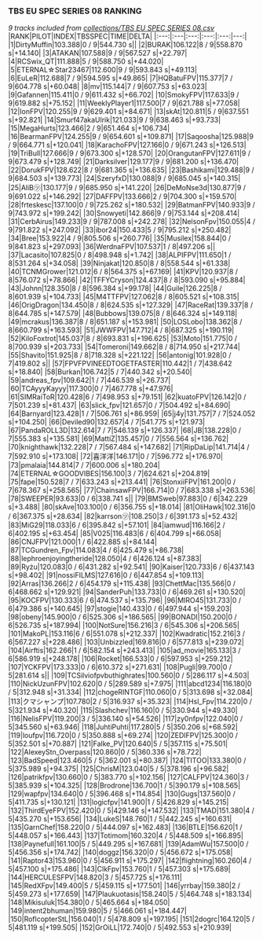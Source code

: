 ### TBS EU SPEC SERIES 08 RANKING
*9 tracks included from [collections/TBS EU SPEC SERIES 08.csv](/collections/TBS%20EU%20SPEC%20SERIES%2008.csv)*
|RANK|PILOT|INDEX|TBSSPEC|TIME|DELTA|
|:---:|:---|:---:|:---:|:---:|---:|
|1|DirtyMuffin|103.388|0 / 9|544.730 s||
|2|BURAK|106.122|8 / 9|558.870 s|+14.140|
|3|ATAKAN|107.588|9 / 9|567.527 s|+22.797|
|4|RCSwix_QT|111.888|5 / 9|588.750 s|+44.020|
|5|ETERNAL☆Star23467|112.600|9 / 9|593.843 s|+49.113|
|6|EuLeR|112.688|7 / 9|594.595 s|+49.865|
|7|HQBatuFPV|115.377|7 / 9|604.778 s|+60.048|
|8|mv|115.144|7 / 9|607.753 s|+63.023|
|9|Gafannen|115.411|0 / 9|611.432 s|+66.702|
|10|SmokyFPV|117.633|9 / 9|619.882 s|+75.152|
|11|WeeklyPlayer1|117.500|7 / 9|621.788 s|+77.058|
|12|IonFPV|120.255|9 / 9|629.401 s|+84.671|
|13|skAt|120.811|5 / 9|637.551 s|+92.821|
|14|Smurf47akaUlrik|121.033|9 / 9|638.463 s|+93.733|
|15|MegaHurts|123.466|2 / 9|651.464 s|+106.734|
|16|BearmanFPV|124.255|9 / 9|654.601 s|+109.871|
|17|Saqoosha|125.988|9 / 9|664.771 s|+120.041|
|18|KarachoFPV|127.166|0 / 9|671.243 s|+126.513|
|19|TriBull|127.666|9 / 9|673.300 s|+128.570|
|20|OrangutanFPV|127.611|9 / 9|673.479 s|+128.749|
|21|Darksilver|129.177|9 / 9|681.200 s|+136.470|
|22|DorukFPV|128.622|8 / 9|681.365 s|+136.635|
|23|Bashikami|129.488|9 / 9|684.503 s|+139.773|
|24|SzeryfxD|130.088|9 / 9|685.045 s|+140.315|
|25|AliB㋡|130.177|9 / 9|685.950 s|+141.220|
|26|DeMoNse3d|130.877|9 / 9|691.022 s|+146.292|
|27|DAFFPV|133.666|2 / 9|704.300 s|+159.570|
|28|frteskesc|137.100|0 / 9|725.262 s|+180.532|
|29|BatmanFPV|140.933|9 / 9|743.972 s|+199.242|
|30|Snowyeti|142.866|9 / 9|753.144 s|+208.414|
|31|CerbAirus|149.233|9 / 9|787.008 s|+242.278|
|32|NelsonFpv|150.055|4 / 9|791.822 s|+247.092|
|33|ibor24|150.433|5 / 9|795.212 s|+250.482|
|34|Bree|153.922|4 / 9|805.506 s|+260.776|
|35|Musilex|158.844|0 / 9|841.823 s|+297.093|
|36|WerdnaFPV|107.537|1 / 8|497.206 s||
|37|Lacasito|107.825|0 / 8|498.948 s|+1.742|
|38|ALPIFPV|111.650|1 / 8|531.264 s|+34.058|
|39|Ninjakat|120.850|8 / 8|558.544 s|+61.338|
|40|TCNMGrower|121.012|6 / 8|564.375 s|+67.169|
|41|KPV|120.937|8 / 8|576.072 s|+78.866|
|42|TFFYCryson|124.437|8 / 8|593.090 s|+95.884|
|43|Johnn|128.350|8 / 8|596.384 s|+99.178|
|44|Guile|126.225|8 / 8|601.939 s|+104.733|
|45|M4TTFPV|127.062|8 / 8|605.521 s|+108.315|
|46|OrigDragon|134.450|8 / 8|624.535 s|+127.329|
|47|RaceRat|139.337|8 / 8|644.785 s|+147.579|
|48|Bubbows|139.075|8 / 8|646.324 s|+149.118|
|49|mcrakus|136.387|8 / 8|651.187 s|+153.981|
|50|LOSLobo|138.362|8 / 8|660.799 s|+163.593|
|51|JWWFPV|147.712|4 / 8|687.325 s|+190.119|
|52|KiloFoxtrot|145.037|8 / 8|693.831 s|+196.625|
|53|Moto|151.775|0 / 8|700.939 s|+203.733|
|54|Tomeroni|149.662|8 / 8|714.950 s|+217.744|
|55|Shavito|151.925|8 / 8|718.328 s|+221.122|
|56|antonig|101.928|0 / 7|419.802 s||
|57|FPVFPVINEEDTOGETFASTER|110.442|1 / 7|438.642 s|+18.840|
|58|Burkan|106.742|5 / 7|440.342 s|+20.540|
|59|andreas_fpv|109.642|1 / 7|446.539 s|+26.737|
|60|TCAyyyKayyy|117.300|0 / 7|467.778 s|+47.976|
|61|SIMRaiToR|120.428|6 / 7|498.953 s|+79.151|
|62|kuatoFPV|126.142|0 / 7|501.239 s|+81.437|
|63|slick_fpv|121.657|0 / 7|504.492 s|+84.690|
|64|Barnyard|123.428|1 / 7|506.761 s|+86.959|
|65|j4y|131.757|7 / 7|524.052 s|+104.250|
|66|Deviled90|132.657|4 / 7|541.775 s|+121.973|
|67|PandaROLL3D|132.614|7 / 7|546.139 s|+126.337|
|68|JB|138.228|0 / 7|555.383 s|+135.581|
|69|MattiZ|135.457|0 / 7|556.564 s|+136.762|
|70|knighthawk|132.228|7 / 7|567.484 s|+147.682|
|71|RipDaLip|141.714|4 / 7|592.910 s|+173.108|
|72|喜洋洋|146.171|0 / 7|596.772 s|+176.970|
|73|pmalaia|144.814|7 / 7|600.006 s|+180.204|
|74|ETERNAL☆GOODVIBES|156.100|3 / 7|624.621 s|+204.819|
|75|fape|150.528|7 / 7|633.243 s|+213.441|
|76|StonxiiFPV|161.200|0 / 7|678.367 s|+258.565|
|77|ChainsawFPV|166.714|0 / 7|683.338 s|+263.536|
|78|SWEEPER|93.633|0 / 6|338.741 s||
|79|BMSweb|97.883|0 / 6|342.229 s|+3.488|
|80|skAve|103.100|0 / 6|356.755 s|+18.014|
|81|OliHawk|102.316|0 / 6|367.375 s|+28.634|
|82|karrson㋡|108.250|3 / 6|391.173 s|+52.432|
|83|MiG29|118.033|6 / 6|395.842 s|+57.101|
|84|iamwud|116.166|2 / 6|402.195 s|+63.454|
|85|V025|116.483|6 / 6|404.799 s|+66.058|
|86|CNJFPV|121.000|1 / 6|422.885 s|+84.144|
|87|TCGundren_Fpv|114.083|4 / 6|425.479 s|+86.738|
|88|lephroenjoyingtheride|128.050|4 / 6|426.124 s|+87.383|
|89|Ryżu|120.083|0 / 6|431.282 s|+92.541|
|90|Kaiser|120.733|6 / 6|437.143 s|+98.402|
|91|nossiFILMS|127.616|0 / 6|447.854 s|+109.113|
|92|Arras|136.266|2 / 6|454.179 s|+115.438|
|93|ChettMac|135.566|0 / 6|468.662 s|+129.921|
|94|SanderPuh|133.733|0 / 6|469.261 s|+130.520|
|95|KOCFPV|130.333|6 / 6|474.537 s|+135.796|
|96|MIRO45|131.733|0 / 6|479.386 s|+140.645|
|97|stogie|140.433|0 / 6|497.944 s|+159.203|
|98|obeny|145.900|0 / 6|525.306 s|+186.565|
|99|BONADI|150.200|0 / 6|526.735 s|+187.994|
|100|NotSure|156.216|3 / 6|545.306 s|+206.565|
|101|MakoPL|153.116|6 / 6|551.078 s|+212.337|
|102|Kwadratic|152.216|3 / 6|567.227 s|+228.486|
|103|Unbizzled|169.816|0 / 6|577.813 s|+239.072|
|104|Airftis|162.266|1 / 6|582.154 s|+243.413|
|105|ad_movie|165.133|3 / 6|586.919 s|+248.178|
|106|Rocket|166.533|0 / 6|597.953 s|+259.212|
|107|YCKFPV|173.333|0 / 6|610.372 s|+271.631|
|108|Pugli|99.700|0 / 5|281.614 s||
|109|TCSilviofpvbuthighrates|100.560|0 / 5|286.117 s|+4.503|
|110|NickUzunFPV|102.620|0 / 5|289.589 s|+7.975|
|111|abcd1234|116.180|0 / 5|312.948 s|+31.334|
|112|chogeRINTGF|110.060|0 / 5|313.698 s|+32.084|
|113|クマシャンプ|107.780|2 / 5|316.937 s|+35.323|
|114|Hsl_Fpv|114.220|0 / 5|321.934 s|+40.320|
|115|Slashchev|116.160|0 / 5|330.944 s|+49.330|
|116|NelisFPV|119.200|3 / 5|336.140 s|+54.526|
|117|zy0nfpv|122.040|0 / 5|345.560 s|+63.946|
|118|JuhtiPuhti|117.280|5 / 5|350.206 s|+68.592|
|119|loufpv|116.720|0 / 5|350.888 s|+69.274|
|120|ZEDIFPV|125.300|0 / 5|352.501 s|+70.887|
|121|Falke_PV|120.640|5 / 5|357.115 s|+75.501|
|122|AlexeyStn_Overpass|120.860|0 / 5|360.336 s|+78.722|
|123|BadSpeed|123.460|5 / 5|362.001 s|+80.387|
|124|TITOO|133.380|0 / 5|375.989 s|+94.375|
|125|ChrisM|123.040|5 / 5|378.196 s|+96.582|
|126|patrikfpv|130.660|0 / 5|383.770 s|+102.156|
|127|CALFPV|124.360|3 / 5|385.939 s|+104.325|
|128|Brodrone|136.700|1 / 5|390.179 s|+108.565|
|129|wapfpv|134.640|0 / 5|396.468 s|+114.854|
|130|Gugs|137.560|0 / 5|411.735 s|+130.121|
|131|logicfpv|141.900|1 / 5|426.829 s|+145.215|
|132|ThirdEyeFPV|152.420|0 / 5|429.146 s|+147.532|
|133|TMAD|151.380|4 / 5|435.270 s|+153.656|
|134|LukeS|148.760|1 / 5|442.245 s|+160.631|
|135|GarnChef|158.220|0 / 5|444.097 s|+162.483|
|136|BTLE|156.620|1 / 5|448.057 s|+166.443|
|137|Totimom|160.320|4 / 5|448.509 s|+166.895|
|138|Paynefull|161.100|5 / 5|449.295 s|+167.681|
|139|AdamWu|157.500|0 / 5|456.356 s|+174.742|
|140|doggz|156.320|0 / 5|456.672 s|+175.058|
|141|Raptor43|153.960|0 / 5|456.911 s|+175.297|
|142|flightning|160.260|4 / 5|457.100 s|+175.486|
|143|ClkFpv|153.760|1 / 5|457.303 s|+175.689|
|144|HERCULESFPV|148.820|3 / 5|457.725 s|+176.111|
|145|RedXFpv|149.400|5 / 5|459.115 s|+177.501|
|146|yrrbay|159.380|2 / 5|459.273 s|+177.659|
|147|Plaukuotasis|158.240|5 / 5|464.748 s|+183.134|
|148|Mikisuluk|154.380|0 / 5|465.664 s|+184.050|
|149|intent2bhuman|159.980|5 / 5|466.061 s|+184.447|
|150|RoflcopterStL|156.040|1 / 5|478.809 s|+197.195|
|151|2dogrc|164.120|5 / 5|481.119 s|+199.505|
|152|GrOiLL|172.740|0 / 5|492.553 s|+210.939|
